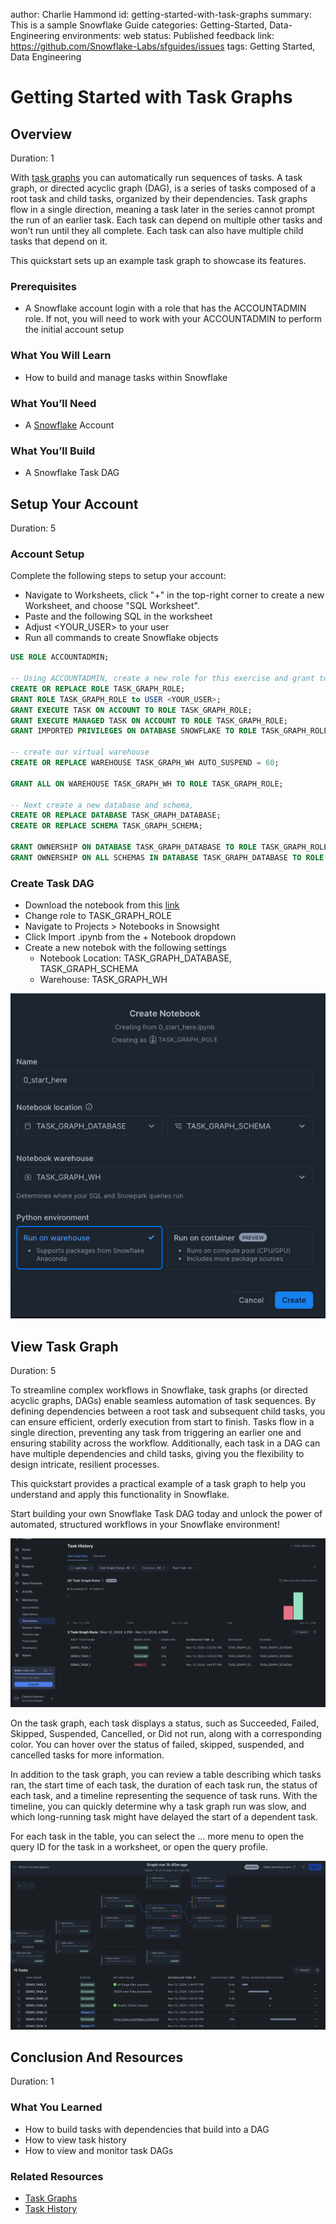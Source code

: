 author: Charlie Hammond
id: getting-started-with-task-graphs
summary: This is a sample Snowflake Guide
categories: Getting-Started, Data-Engineering
environments: web
status: Published 
feedback link: https://github.com/Snowflake-Labs/sfguides/issues
tags: Getting Started, Data Engineering

# Getting Started with Task Graphs
<!-- ------------------------ -->
## Overview 
Duration: 1

With [task graphs](https://docs.snowflake.com/en/user-guide/tasks-graphs) you can automatically run sequences of tasks. A task graph, or directed acyclic graph (DAG), is a series of tasks composed of a root task and child tasks, organized by their dependencies. Task graphs flow in a single direction, meaning a task later in the series cannot prompt the run of an earlier task. Each task can depend on multiple other tasks and won’t run until they all complete. Each task can also have multiple child tasks that depend on it.

This quickstart sets up an example task graph to showcase its features. 

### Prerequisites
- A Snowflake account login with a role that has the ACCOUNTADMIN role. If not, you will need to work with your ACCOUNTADMIN to perform the initial account setup 

### What You Will Learn 
- How to build and manage tasks within Snowflake

### What You’ll Need 
- A [Snowflake](https://app.snowflake.com/) Account

### What You’ll Build 
- A Snowflake Task DAG
<!-- ------------------------ -->
## Setup Your Account
Duration: 5

### Account Setup

Complete the following steps to setup your account:
- Navigate to Worksheets, click "+" in the top-right corner to create a new Worksheet, and choose "SQL Worksheet".
- Paste and the following SQL in the worksheet 
- Adjust <YOUR_USER> to your user
- Run all commands to create Snowflake objects

```sql
USE ROLE ACCOUNTADMIN;

-- Using ACCOUNTADMIN, create a new role for this exercise and grant to applicable users
CREATE OR REPLACE ROLE TASK_GRAPH_ROLE;
GRANT ROLE TASK_GRAPH_ROLE to USER <YOUR_USER>;
GRANT EXECUTE TASK ON ACCOUNT TO ROLE TASK_GRAPH_ROLE;
GRANT EXECUTE MANAGED TASK ON ACCOUNT TO ROLE TASK_GRAPH_ROLE;
GRANT IMPORTED PRIVILEGES ON DATABASE SNOWFLAKE TO ROLE TASK_GRAPH_ROLE;

-- create our virtual warehouse
CREATE OR REPLACE WAREHOUSE TASK_GRAPH_WH AUTO_SUSPEND = 60;

GRANT ALL ON WAREHOUSE TASK_GRAPH_WH TO ROLE TASK_GRAPH_ROLE;

-- Next create a new database and schema,
CREATE OR REPLACE DATABASE TASK_GRAPH_DATABASE;
CREATE OR REPLACE SCHEMA TASK_GRAPH_SCHEMA;

GRANT OWNERSHIP ON DATABASE TASK_GRAPH_DATABASE TO ROLE TASK_GRAPH_ROLE COPY CURRENT GRANTS;
GRANT OWNERSHIP ON ALL SCHEMAS IN DATABASE TASK_GRAPH_DATABASE TO ROLE TASK_GRAPH_ROLE COPY CURRENT GRANTS;
```
### Create Task DAG

- Download the notebook from this [link](https://github.com/Snowflake-Labs/sfguide-how-to-manage-features-in-dbt-with-snowflake-feature-store/blob/main/notebooks/0_start_here.ipynb)
- Change role to TASK_GRAPH_ROLE
- Navigate to Projects > Notebooks in Snowsight
- Click Import .ipynb from the + Notebook dropdown
- Create a new notebok with the following settings
  - Notebook Location: TASK_GRAPH_DATABASE, TASK_GRAPH_SCHEMA
  - Warehouse: TASK_GRAPH_WH

![create-notebooks](assets/import-notebook.png)


<!-- ------------------------ -->
## View Task Graph
Duration: 5

To streamline complex workflows in Snowflake, task graphs (or directed acyclic graphs, DAGs) enable seamless automation of task sequences. By defining dependencies between a root task and subsequent child tasks, you can ensure efficient, orderly execution from start to finish. Tasks flow in a single direction, preventing any task from triggering an earlier one and ensuring stability across the workflow. Additionally, each task in a DAG can have multiple dependencies and child tasks, giving you the flexibility to design intricate, resilient processes.

This quickstart provides a practical example of a task graph to help you understand and apply this functionality in Snowflake.

Start building your own Snowflake Task DAG today and unlock the power of automated, structured workflows in your Snowflake environment!

![task-history](assets/task-history.png)

On the task graph, each task displays a status, such as Succeeded, Failed, Skipped, Suspended, Cancelled, or Did not run, along with a corresponding color. You can hover over the status of failed, skipped, suspended, and cancelled tasks for more information.

In addition to the task graph, you can review a table describing which tasks ran, the start time of each task, the duration of each task run, the status of each task, and a timeline representing the sequence of task runs. With the timeline, you can quickly determine why a task graph run was slow, and which long-running task might have delayed the start of a dependent task.

For each task in the table, you can select the … more menu to open the query ID for the task in a worksheet, or open the query profile.

![task-dag](assets/task-dag.png)

<!-- ------------------------ -->
## Conclusion And Resources
Duration: 1



### What You Learned
- How to build tasks with dependencies that build into a DAG
- How to view task history
- How to view and monitor task DAGs

### Related Resources
- [Task Graphs](https://docs.snowflake.com/en/user-guide/tasks-graphs)
- [Task History](https://docs.snowflake.com/user-guide/ui-snowsight-tasks)

